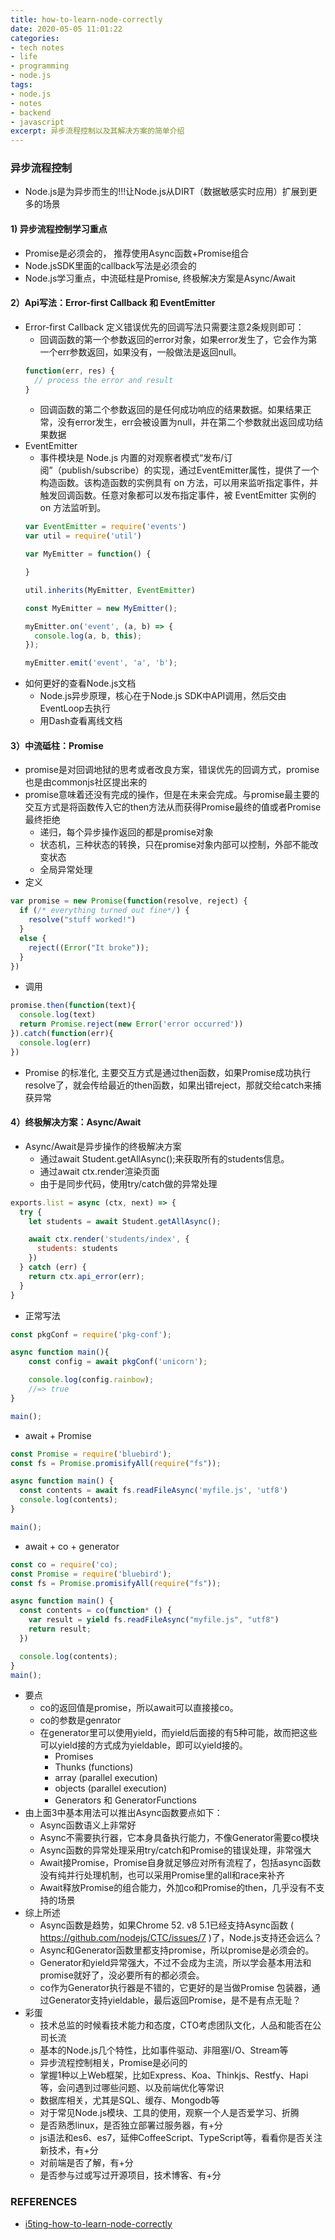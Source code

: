 ```yaml
---
title: how-to-learn-node-correctly
date: 2020-05-05 11:01:22
categories:
- tech notes
- life
- programming
- node.js
tags:
- node.js
- notes
- backend
- javascript
excerpt: 异步流程控制以及其解决方案的简单介绍
---
```


### 异步流程控制
- Node.js是为异步而生的!!!让Node.js从DIRT（数据敏感实时应用）扩展到更多的场景

#### 1) 异步流程控制学习重点
- Promise是必须会的， 推荐使用Async函数+Promise组合
- Node.jsSDK里面的callback写法是必须会的
- Node.js学习重点，中流砥柱是Promise, 终极解决方案是Async/Await
#### 2）Api写法：Error-first Callback 和 EventEmitter
- Error-first Callback 定义错误优先的回调写法只需要注意2条规则即可：
  - 回调函数的第一个参数返回的error对象，如果error发生了，它会作为第一个err参数返回，如果没有，一般做法是返回null。
  ```js
  function(err, res) {
    // process the error and result
  }
  ```
  - 回调函数的第二个参数返回的是任何成功响应的结果数据。如果结果正常，没有error发生，err会被设置为null，并在第二个参数就出返回成功结果数据
- EventEmitter
  - 事件模块是 Node.js 内置的对观察者模式“发布/订阅”（publish/subscribe）的实现，通过EventEmitter属性，提供了一个构造函数。该构造函数的实例具有 on 方法，可以用来监听指定事件，并触发回调函数。任意对象都可以发布指定事件，被 EventEmitter 实例的 on 方法监听到。
  ```js
  var EventEmitter = require('events')
  var util = require('util')

  var MyEmitter = function() {

  }

  util.inherits(MyEmitter, EventEmitter)

  const MyEmitter = new MyEmitter();

  myEmitter.on('event', (a, b) => {
    console.log(a, b, this);
  });

  myEmitter.emit('event', 'a', 'b');
  ```
- 如何更好的查看Node.js文档
  - Node.js异步原理，核心在于Node.js SDK中API调用，然后交由EventLoop去执行
  - 用Dash查看离线文档
#### 3）中流砥柱：Promise
- promise是对回调地狱的思考或者改良方案，错误优先的回调方式，promise也是由commonjs社区提出来的
- promise意味着还没有完成的操作，但是在未来会完成。与promise最主要的交互方式是将函数传入它的then方法从而获得Promise最终的值或者Promise最终拒绝
  - 递归，每个异步操作返回的都是promise对象
  - 状态机，三种状态的转换，只在promise对象内部可以控制，外部不能改变状态
  - 全局异常处理
- 定义
```js
var promise = new Promise(function(resolve, reject) {
  if (/* everything turned out fine*/) {
    resolve("stuff worked!")
  }
  else {
    reject((Error("It broke"));
  }
})

```
- 调用
```js
promise.then(function(text){
  console.log(text)
  return Promise.reject(new Error('error occurred'))
}).catch(function(err){
  console.log(err)
})
```
- Promise 的标准化, 主要交互方式是通过then函数，如果Promise成功执行resolve了，就会传给最近的then函数，如果出错reject，那就交给catch来捕获异常

#### 4）终极解决方案：Async/Await
- Async/Await是异步操作的终极解决方案
  - 通过await Student.getAllAsync();来获取所有的students信息。
  - 通过await ctx.render渲染页面
  - 由于是同步代码，使用try/catch做的异常处理
```js
exports.list = async (ctx, next) => {
  try {
    let students = await Student.getAllAsync();

    await ctx.render('students/index', {
      students: students
    })
  } catch (err) {
    return ctx.api_error(err);
  }
}
```
- 正常写法
```js
const pkgConf = require('pkg-conf');

async function main(){
    const config = await pkgConf('unicorn');

    console.log(config.rainbow);
    //=> true
}

main();
```
- await + Promise

```js
const Promise = require('bluebird');
const fs = Promise.promisifyAll(require("fs"));

async function main() {
  const contents = await fs.readFileAsync('myfile.js', 'utf8')
  console.log(contents);
}

main();
```
- await + co + generator

```js
const co = require('co);
const Promise = require('bluebird');
const fs = Promise.promisifyAll(require("fs"));

async function main() {
  const contents = co(function* () {
    var result = yield fs.readFileAsync("myfile.js", "utf8")
    return result;
  })

  console.log(contents);
}
main();
```
- 要点
  - co的返回值是promise，所以await可以直接接co。
  - co的参数是genrator
  - 在generator里可以使用yield，而yield后面接的有5种可能，故而把这些可以yield接的方式成为yieldable，即可以yield接的。
    - Promises
    - Thunks (functions)
    - array (parallel execution)
    - objects (parallel execution)
    - Generators 和 GeneratorFunctions
- 由上面3中基本用法可以推出Async函数要点如下：
  - Async函数语义上非常好
  - Async不需要执行器，它本身具备执行能力，不像Generator需要co模块
  - Async函数的异常处理采用try/catch和Promise的错误处理，非常强大
  - Await接Promise，Promise自身就足够应对所有流程了，包括async函数没有纯并行处理机制，也可以采用Promise里的all和race来补齐
  - Await释放Promise的组合能力，外加co和Promise的then，几乎没有不支持的场景
- 综上所述
  - Async函数是趋势，如果Chrome 52. v8 5.1已经支持Async函数 ( https://github.com/nodejs/CTC/issues/7 )了，Node.js支持还会远么？
  - Async和Generator函数里都支持promise，所以promise是必须会的。
  - Generator和yield异常强大，不过不会成为主流，所以学会基本用法和promise就好了，没必要所有的都必须会。
  - co作为Generator执行器是不错的，它更好的是当做Promise 包装器，通过Generator支持yieldable，最后返回Promise，是不是有点无耻？
- 彩蛋
  - 技术总监的时候看技术能力和态度，CTO考虑团队文化，人品和能否在公司长流
  - 基本的Node.js几个特性，比如事件驱动、非阻塞I/O、Stream等
  - 异步流程控制相关，Promise是必问的
  - 掌握1种以上Web框架，比如Express、Koa、Thinkjs、Restfy、Hapi等，会问遇到过哪些问题、以及前端优化等常识
  - 数据库相关，尤其是SQL、缓存、Mongodb等
  - 对于常见Node.js模块、工具的使用，观察一个人是否爱学习、折腾
  - 是否熟悉linux，是否独立部署过服务器，有+分
  - js语法和es6、es7，延伸CoffeeScript、TypeScript等，看看你是否关注新技术，有+分
  - 对前端是否了解，有+分
  - 是否参与过或写过开源项目，技术博客、有+分

### REFERENCES
- [i5ting-how-to-learn-node-correctly](https://i5ting.github.io/How-to-learn-node-correctly/#10306)
